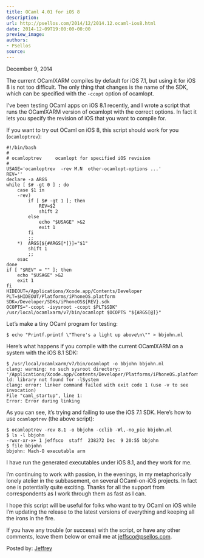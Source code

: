 ```yaml
---
title: OCaml 4.01 for iOS 8
description:
url: http://psellos.com/2014/12/2014.12.ocaml-ios8.html
date: 2014-12-09T19:00:00-00:00
preview_image:
authors:
- Psellos
source:
---
```


<div class="date">December 9, 2014</div>

<p>The current OCamlXARM compiles by default for iOS 7.1, but using it for
iOS 8 is not too difficult. The only thing that changes is the name of
the SDK, which can be specified with the <code>-ccopt</code> option of ocamlopt.</p>

<p>I’ve been testing OCaml apps on iOS 8.1 recently, and I wrote a script
that runs the OCamlXARM version of ocamlopt with the correct options. In
fact it lets you specify the revision of iOS that you want to compile
for.</p>

<p>If you want to try out OCaml on iOS 8, this script should work for you
(<code>ocamloptrev</code>):</p>

<pre><code>#!/bin/bash
#
# ocamloptrev     ocamlopt for specified iOS revision
#
USAGE='ocamloptrev  -rev M.N  other-ocamlopt-options ...'
REV=''
declare -a ARGS
while [ $# -gt 0 ] ; do
    case $1 in
    -rev)
        if [ $# -gt 1 ]; then
            REV=$2
            shift 2
        else
            echo "$USAGE" &gt;&amp;2
            exit 1
        fi
        ;;
    *)  ARGS[${#ARGS[*]}]="$1"
        shift 1
        ;;
    esac
done
if [ "$REV" = "" ]; then
    echo "$USAGE" &gt;&amp;2
    exit 1
fi
HIDEOUT=/Applications/Xcode.app/Contents/Developer 
PLT=$HIDEOUT/Platforms/iPhoneOS.platform 
SDK=/Developer/SDKs/iPhoneOS${REV}.sdk 
OCOPTS="-ccopt -isysroot -ccopt $PLT$SDK" 
/usr/local/ocamlxarm/v7/bin/ocamlopt $OCOPTS "${ARGS[@]}"</code></pre>

<p>Let’s make a tiny OCaml program for testing:</p>

<pre><code>$ echo "Printf.printf \"There's a light up above\n\"" &gt; bbjohn.ml</code></pre>

<p>Here’s what happens if you compile with the current OCamlXARM on a
system with the iOS 8.1 SDK:</p>

<pre><code>$ /usr/local/ocamlxarm/v7/bin/ocamlopt -o bbjohn bbjohn.ml
clang: warning: no such sysroot directory: '/Applications/Xcode.app/Contents/Developer/Platforms/iPhoneOS.platform/Developer/SDKs/iPhoneOS7.1.sdk'
ld: library not found for -lSystem
clang: error: linker command failed with exit code 1 (use -v to see invocation)
File "caml_startup", line 1:
Error: Error during linking</code></pre>

<p>As you can see, it’s trying and failing to use the iOS 7.1 SDK. Here’s
how to use <code>ocamloptrev</code> (the above script):</p>

<pre><code>$ ocamloptrev -rev 8.1 -o bbjohn -cclib -Wl,-no_pie bbjohn.ml
$ ls -l bbjohn
-rwxr-xr-x+ 1 jeffsco  staff  238272 Dec  9 20:55 bbjohn
$ file bbjohn
bbjohn: Mach-O executable arm</code></pre>

<p>I have run the generated executables under iOS 8.1, and they work for
me.</p>

<p>I’m continuing to work with passion, in the evenings, in my
metaphorically lonely atelier in the subbasement, on several
OCaml-on-iOS projects. In fact one is potentially quite exciting. Thanks
for all the support from correspondents as I work through them as fast
as I can.</p>

<p>I hope this script will be useful for folks who want to try OCaml on iOS
while I’m updating the release to the latest versions of everything and
keeping all the irons in the fire.</p>

<p>If you have any trouble (or success) with the script, or have any other
comments, leave them below or email me at <a href="mailto:jeffsco@psellos.com">jeffsco@psellos.com</a>.</p>

<p>Posted by: <a href="http://psellos.com/aboutus.html#jeffreya.scofieldphd">Jeffrey</a></p>

<p></p>

